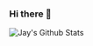 ### Hi there 👋

![Jay's Github Stats](https://github-readme-stats.vercel.app/api?username=jayson-310801&show_icons=true&theme=dark)
